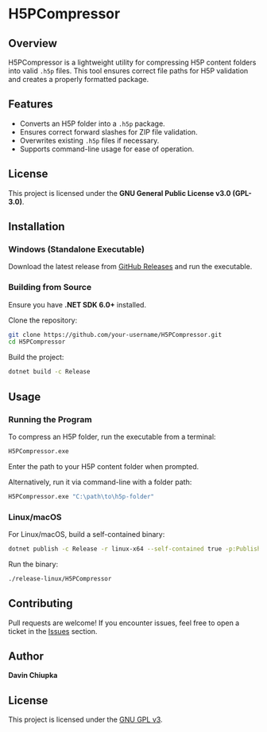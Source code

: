 # H5PCompressor

## Overview
H5PCompressor is a lightweight utility for compressing H5P content folders into valid `.h5p` files. This tool ensures correct file paths for H5P validation and creates a properly formatted package.

## Features
- Converts an H5P folder into a `.h5p` package.
- Ensures correct forward slashes for ZIP file validation.
- Overwrites existing `.h5p` files if necessary.
- Supports command-line usage for ease of operation.

## License
This project is licensed under the **GNU General Public License v3.0 (GPL-3.0)**.

## Installation
### Windows (Standalone Executable)
Download the latest release from [GitHub Releases](https://github.com/your-username/H5PCompressor/releases) and run the executable.

### Building from Source
Ensure you have **.NET SDK 6.0+** installed.

Clone the repository:
```sh
git clone https://github.com/your-username/H5PCompressor.git
cd H5PCompressor
```
Build the project:
```sh
dotnet build -c Release
```

## Usage
### Running the Program
To compress an H5P folder, run the executable from a terminal:
```sh
H5PCompressor.exe
```
Enter the path to your H5P content folder when prompted.

Alternatively, run it via command-line with a folder path:
```sh
H5PCompressor.exe "C:\path\to\h5p-folder"
```

### Linux/macOS
For Linux/macOS, build a self-contained binary:
```sh
dotnet publish -c Release -r linux-x64 --self-contained true -p:PublishSingleFile=true -o ./release-linux
```
Run the binary:
```sh
./release-linux/H5PCompressor
```

## Contributing
Pull requests are welcome! If you encounter issues, feel free to open a ticket in the [Issues](https://github.com/your-username/H5PCompressor/issues) section.

## Author
**Davin Chiupka**

## License
This project is licensed under the [GNU GPL v3](https://www.gnu.org/licenses/gpl-3.0.html).

